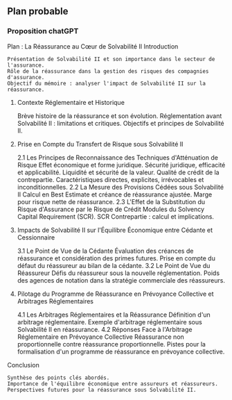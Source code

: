 ## Plan probable 
### Proposition chatGPT

Plan : La Réassurance au Cœur de Solvabilité II
Introduction

    Présentation de Solvabilité II et son importance dans le secteur de l'assurance.
    Rôle de la réassurance dans la gestion des risques des compagnies d'assurance.
    Objectif du mémoire : analyser l'impact de Solvabilité II sur la réassurance.

1. Contexte Réglementaire et Historique

    Brève histoire de la réassurance et son évolution.
    Réglementation avant Solvabilité II : limitations et critiques.
    Objectifs et principes de Solvabilité II.

2. Prise en Compte du Transfert de Risque sous Solvabilité II

    2.1 Les Principes de Reconnaissance des Techniques d'Atténuation de Risque
        Effet économique et forme juridique.
        Sécurité juridique, efficacité et applicabilité.
        Liquidité et sécurité de la valeur.
        Qualité de crédit de la contrepartie.
        Caractéristiques directes, explicites, irrévocables et inconditionnelles.
    2.2 La Mesure des Provisions Cédées sous Solvabilité II
        Calcul en Best Estimate et créance de réassurance ajustée.
        Marge pour risque nette de réassurance.
    2.3 L'Effet de la Substitution du Risque d'Assurance par le Risque de Crédit
        Modules du Solvency Capital Requirement (SCR).
        SCR Contrepartie : calcul et implications.

3. Impacts de Solvabilité II sur l'Équilibre Économique entre Cédante et Cessionnaire

    3.1 Le Point de Vue de la Cédante
        Évaluation des créances de réassurance et considération des primes futures.
        Prise en compte du défaut du réassureur au bilan de la cédante.
    3.2 Le Point de Vue du Réassureur
        Défis du réassureur sous la nouvelle réglementation.
        Poids des agences de notation dans la stratégie commerciale des réassureurs.

4. Pilotage du Programme de Réassurance en Prévoyance Collective et Arbitrages Réglementaires

    4.1 Les Arbitrages Réglementaires et la Réassurance
        Définition d'un arbitrage réglementaire.
        Exemple d'arbitrage réglementaire sous Solvabilité II en réassurance.
    4.2 Réponses Face à l'Arbitrage Réglementaire en Prévoyance Collective
        Réassurance non proportionnelle contre réassurance proportionnelle.
        Pistes pour la formalisation d'un programme de réassurance en prévoyance collective.

Conclusion

    Synthèse des points clés abordés.
    Importance de l'équilibre économique entre assureurs et réassureurs.
    Perspectives futures pour la réassurance sous Solvabilité II.
